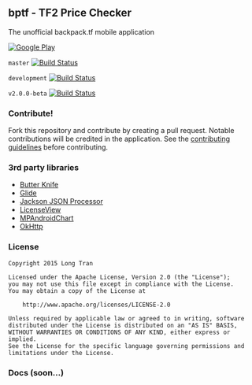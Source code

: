 ## bptf - TF2 Price Checker
The unofficial backpack.tf mobile application

[![Google Play](https://play.google.com/intl/en_us/badges/images/apps/en-play-badge.png)](https://play.google.com/store/apps/details?id=com.tlongdev.bktf)

`master` [![Build Status](https://travis-ci.org/Longi94/bptf.svg?branch=master)](https://travis-ci.org/Longi94/bptf)

`development` [![Build Status](https://travis-ci.org/Longi94/bptf.svg?branch=development)](https://travis-ci.org/Longi94/bptf)

`v2.0.0-beta` [![Build Status](https://travis-ci.org/Longi94/bptf.svg?branch=v2.0.0-beta)](https://travis-ci.org/Longi94/bptf)

### Contribute!
Fork this repository and contribute by creating a pull request. Notable contributions will be credited in the application. See the [contributing guidelines](https://github.com/Longi94/bptf/blob/master/CONTRIBUTING.md) before contributing.

### 3rd party libraries
- [Butter Knife](http://jakewharton.github.io/butterknife/)
- [Glide](https://github.com/bumptech/glide)
- [Jackson JSON Processor](http://wiki.fasterxml.com/JacksonHome)
- [LicenseView](https://github.com/LarsWerkman/LicenseView)
- [MPAndroidChart](https://github.com/PhilJay/MPAndroidChart)
- [OkHttp](http://square.github.io/okhttp)

### License

    Copyright 2015 Long Tran
    
    Licensed under the Apache License, Version 2.0 (the "License");
    you may not use this file except in compliance with the License.
    You may obtain a copy of the License at
    
        http://www.apache.org/licenses/LICENSE-2.0
    
    Unless required by applicable law or agreed to in writing, software
    distributed under the License is distributed on an "AS IS" BASIS,
    WITHOUT WARRANTIES OR CONDITIONS OF ANY KIND, either express or implied.
    See the License for the specific language governing permissions and
    limitations under the License.

### Docs (soon...)

